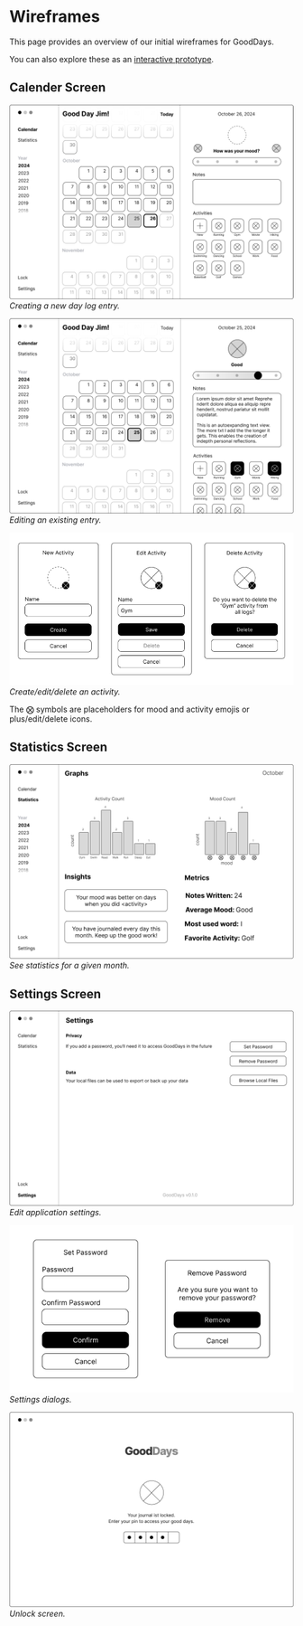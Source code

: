 # Wireframes

This page provides an overview of our initial wireframes for GoodDays.

You can also explore these as an [interactive prototype](https://www.figma.com/proto/aYQQm6fKLdjinvOLKM1ipi/Good-Days-Wireframe?node-id=89-2028&t=V4mFuoQVz4xvpDUi-1).

## Calender Screen

![](./CalenderScreen_New.png)
*Creating a new day log entry.*

![](./CalenderScreen_Edit.png)
*Editing an existing entry.*

![](./CalenderDialogs.png)
*Create/edit/delete an activity.*

The ⨂ symbols are placeholders for mood and activity emojis or plus/edit/delete icons.

## Statistics Screen

![](./StatisticScreen.png)
*See statistics for a given month.*

## Settings Screen

![](./SettingsScreen.png)
*Edit application settings.*

![](./SettingsDialogs.png)
*Settings dialogs.*

![](./UnlockScreen.png)
*Unlock screen.*
